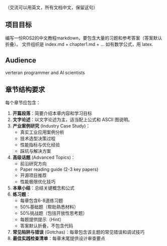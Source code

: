 （交流可以用英文，所有文档中文，保留这句）

## 项目目标
编写一份ROS2的中文教程markdown，要包含大量的习题和参考答案（答案默认折叠）。
文件组织是 index.md + chapter1.md + ...
如有数学公式，用 latex.

## Audience
verteran programmer and AI scientists

## 章节结构要求
每个章节应包含：
1. **开篇段落**：简要介绍本章内容和学习目标
2. **文字论述**：以文字论述为主，适当配上公式和 ASCII 图说明。
3. **产业案例研究** (Industry Case Study)：
   - 真实工业应用案例分析
   - 技术选型决策过程
   - 性能指标与优化经验
   - 踩坑与解决方案
4. **高级话题** (Advanced Topics)：
   - 前沿研究方向
   - Paper reading guide (2-3 key papers)
   - 开源项目推荐
   - 性能极限优化技巧
5. **本章小结**：总结关键概念和公式
6. **练习题**：
   - 每章包含6-8道练习题
   - 50%基础题（帮助熟悉材料）
   - 50%挑战题（包括开放性思考题）
   - 每题提供提示（Hint）
   - 答案默认折叠，不包含代码
7. **常见陷阱与错误** (Gotchas)：每章包含该主题的常见错误和调试技巧
8. **最佳实践检查清单**：每章末尾提供设计审查要点

